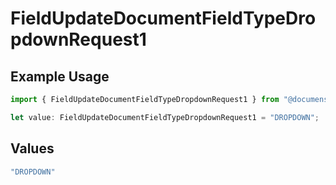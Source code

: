 # FieldUpdateDocumentFieldTypeDropdownRequest1

## Example Usage

```typescript
import { FieldUpdateDocumentFieldTypeDropdownRequest1 } from "@documenso/sdk-typescript/models/operations";

let value: FieldUpdateDocumentFieldTypeDropdownRequest1 = "DROPDOWN";
```

## Values

```typescript
"DROPDOWN"
```